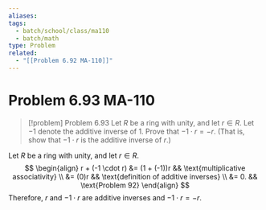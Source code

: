 ```yaml
---
aliases: 
tags:
  - batch/school/class/ma110
  - batch/math
type: Problem
related:
  - "[[Problem 6.92 MA-110]]"
---
```

# Problem 6.93 MA-110

> [!problem] Problem 6.93
> Let $R$ be a ring with unity, and let $r \in R$. Let $-1$ denote the additive inverse of $1$. Prove that $-1 \cdot r=-r$. (That is, show that $-1 \cdot r$ is the additive inverse of $r$.)

Let $R$ be a ring with unity, and let $r \in R$.
$$
\begin{align}
r + (-1 \cdot r) &= (1 + (-1))r && \text{multiplicative associativity} \\
&= (0)r && \text{definition of additive inverses} \\
&= 0. && \text{Problem 92}
\end{align}
$$
Therefore, $r$ and $-1 \cdot r$ are additive inverses and $-1 \cdot r=-r$. 